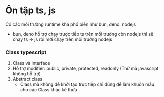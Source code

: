 # Ôn tập ts, js


Có các môi trường runtime khá phổ biến như bun, deno, nodejs
- bun, deno hỗ trợ chạy trược tiếp ts trên mồi trường còn nodejs thì sẽ chạy ts -> js rồi mới chạy trên môi trường nodejs



### Class typescript
1. Class và interface
2. Hỗ trợ modifier: public, private, protected, readonly (Thứ mà javascript không hỗ trợ)
3. Abstract class
    - Class mà không để khởi tạo trực tiếp  chỉ dùng để làm khuôn mẫu cho các Class khác kế thừa
